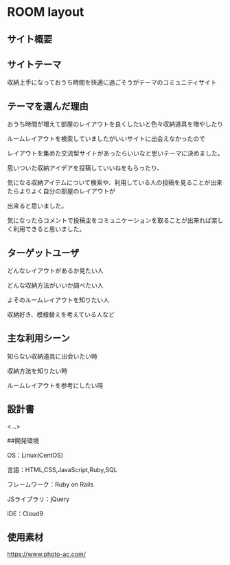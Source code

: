# ROOM layout
 
## サイト概要

## サイトテーマ

収納上手になっておうち時間を快適に過ごそうがテーマのコミュニティサイト


## テーマを選んだ理由

おうち時間が増えて部屋のレイアウトを良くしたいと色々収納道具を増やしたり

ルームレイアウトを検索していましたがいいサイトに出会えなかったので

レイアウトを集めた交流型サイトがあったらいいなと思いテーマに決めました。

思いついた収納アイデアを投稿していいねをもらったり、

気になる収納アイテムについて検索や、利用している人の投稿を見ることが出来たらよりよく自分の部屋のレイアウトが

出来ると思いました。

気になったらコメントで投稿主をコミュニケーションを取ることが出来れば楽しく利用できると思いました。

## ターゲットユーザ

どんなレイアウトがあるか見たい人

どんな収納方法がいいか調べたい人

よそのルームレイアウトを知りたい人

収納好き、模様替えを考えている人など

## 主な利用シーン

知らない収納道具に出会いたい時

収納方法を知りたい時

ルームレイアウトを参考にしたい時

## 設計書
<...>

##開発環境

OS：Linux(CentOS)

言語：HTML,CSS,JavaScript,Ruby,SQL

フレームワーク：Ruby on Rails

JSライブラリ：jQuery

IDE：Cloud9

## 使用素材

https://www.photo-ac.com/

